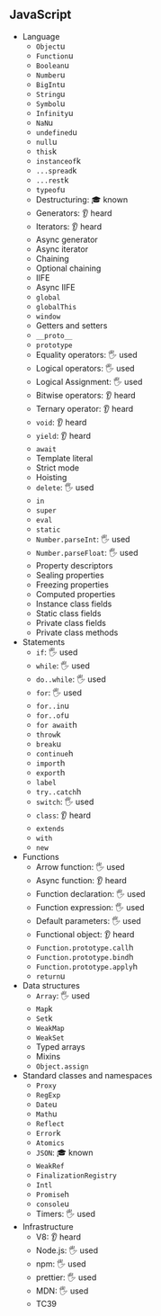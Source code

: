 ## JavaScript

- Language
  - `Object`u
  - `Function`u
  - `Boolean`u
  - `Number`u
  - `BigInt`u
  - `String`u
  - `Symbol`u
  - `Infinity`u
  - `NaN`u
  - `undefined`u
  - `null`u
  - `this`k
  - `instanceof`k
  - `...spread`k
  - `...rest`k
  - `typeof`u
  - Destructuring: 🎓 known
  - Generators: 👂 heard
  - Iterators: 👂 heard
  - Async generator
  - Async iterator
  - Chaining
  - Optional chaining
  - IIFE
  - Async IIFE
  - `global`
  - `globalThis`
  - `window`
  - Getters and setters
  - `__proto__`
  - `prototype`
  - Equality operators: 🖐️ used
  - Logical operators: 🖐️ used
  - Logical Assignment: 🖐️ used
  - Bitwise operators: 👂 heard
  - Ternary operator: 👂 heard
  - `void`: 👂 heard
  - `yield`: 👂 heard
  - `await`
  - Template literal
  - Strict mode
  - Hoisting
  - `delete`: 🖐️ used
  - `in`
  - `super`
  - `eval`
  - `static`
  - `Number.parseInt`: 🖐️ used
  - `Number.parseFloat`: 🖐️ used
  - Property descriptors
  - Sealing properties
  - Freezing properties
  - Computed properties
  - Instance class fields
  - Static class fields
  - Private class fields
  - Private class methods
- Statements
  - `if`: 🖐️ used
  - `while`: 🖐️ used
  - `do..while`: 🖐️ used
  - `for`: 🖐️ used
  - `for..in`u
  - `for..of`u
  - `for await`h
  - `throw`k
  - `break`u
  - `continue`h
  - `import`h
  - `export`h
  - `label`
  - `try..catch`h
  - `switch`: 🖐️ used
  - `class`: 👂 heard
  - `extends`
  - `with`
  - `new`
- Functions
  - Arrow function: 🖐️ used
  - Async function: 👂 heard
  - Function declaration: 🖐️ used
  - Function expression: 🖐️ used
  - Default parameters: 🖐️ used
  - Functional object: 👂 heard
  - `Function.prototype.call`h
  - `Function.prototype.bind`h
  - `Function.prototype.apply`h
  - `return`u
- Data structures
  - `Array`: 🖐️ used
  - `Map`k
  - `Set`k
  - `WeakMap`
  - `WeakSet`
  - Typed arrays
  - Mixins
  - `Object.assign`
- Standard classes and namespaces
  - `Proxy`
  - `RegExp`
  - `Date`u
  - `Math`u
  - `Reflect`
  - `Error`k
  - `Atomics`
  - `JSON`: 🎓 known
  - `WeakRef`
  - `FinalizationRegistry`
  - `Intl`
  - `Promise`h
  - `console`u
  - Timers: 🖐️ used
- Infrastructure
  - V8: 👂 heard
  - Node.js: 🖐️ used
  - npm: 🖐️ used
  - prettier: 🖐️ used
  - MDN: 🖐️ used
  - TC39
